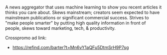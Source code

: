 A news aggregator that uses machine learning to show you recent articles it thinks you care about. Skews mainstream; creators seem expected to have mainstream publications or significant commercial success. Strives to "make people smarter" by putting high quality information in front of people, skews toward marketing, tech, & productivity. 

Crosspromo ad link: 
- https://refind.com/barter?t=Mn6vY1aQFu5DtmSrH9P7sg